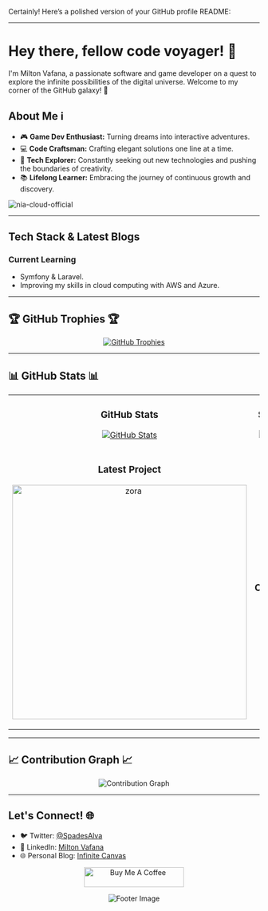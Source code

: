 Certainly! Here’s a polished version of your GitHub profile README:

---

# Hey there, fellow code voyager! 👋

I'm Milton Vafana, a passionate software and game developer on a quest to explore the infinite possibilities of the digital universe. Welcome to my corner of the GitHub galaxy! 🚀

## About Me ℹ️

- 🎮 **Game Dev Enthusiast:** Turning dreams into interactive adventures.
- 💻 **Code Craftsman:** Crafting elegant solutions one line at a time.
- 🌟 **Tech Explorer:** Constantly seeking out new technologies and pushing the boundaries of creativity.
- 📚 **Lifelong Learner:** Embracing the journey of continuous growth and discovery.

<p align="left">
  <img src="https://komarev.com/ghpvc/?username=nia-cloud-official&label=Profile%20views&color=770677&style=for-the-badge&logo=star" alt="nia-cloud-official" />
</p>

---

## Tech Stack & Latest Blogs
### Current Learning
- Symfony & Laravel.
- Improving my skills in cloud computing with AWS and Azure.

---

## 🏆 GitHub Trophies 🏆

<p align="center">
  <a href="https://github.com/nia-cloud-official">
    <picture>
      <source media="(prefers-color-scheme: dark)" srcset="https://github-profile-trophy.vercel.app/?username=nia-cloud-official&no-bg=true&row=2&column=6&margin-w=20&margin-h=20&theme=monokai">
      <source media="(prefers-color-scheme: light)" srcset="https://github-profile-trophy.vercel.app/?username=nia-cloud-official&no-bg=true&row=2&column=6&margin-w=20&margin-h=20">
      <img alt="GitHub Trophies" src="https://github-profile-trophy.vercel.app/?username=nia-cloud-official&no-bg=true&no-frame=true&row=2&column=6&margin-w=20&margin-h=20">
    </picture>
  </a>
</p>

---

## 📊 GitHub Stats 📊

<table width="100%">
  <tr>
    <td width="50%">
      <h3 align="center"><strong>GitHub Stats</strong></h3>
      <p align="center">
        <a href="https://github.com/nia-cloud-official">
          <img align="center" src="https://github-readme-stats.vercel.app/api?username=nia-cloud-official&count_private=true&show_icons=true&theme=nightowl&bg_color=0,000000,441350&title_color=c56a90&text_color=ffffff&rank_icon=github&hide=prs,issues,contribs&show=reviews,prs_merged,prs_merged_percentage" alt="GitHub Stats" />
        </a>
      </p>
    </td>
    <td width="50%">
      <h3 align="center"><strong>Streak Stats</strong></h3>
      <p align="center">
        <a href="https://github.com/nia-cloud-official">
          <img align="center" src="https://streak-stats.demolab.com?user=nia-cloud-official&theme=nightowl&background=0,000000,441350&fire=ffeb95&ring=ffeb95&sideNums=ffffff&sideLabels=ffffff&dates=c56a90&currStreakNum=ffffff" alt="Streak Stats" />
        </a>
      </p>
    </td>
  </tr>
  <tr>
    <td width="50%">
      <h3 align="center"><strong>Latest Project</strong></h3>
      <p align="center">
        <a href="https://github.com/nia-cloud-official/zora">
          <img align="center" width="470" src="https://github-readme-stats.vercel.app/api/pin/?username=nia-cloud-official&repo=zora&theme=nightowl&show_owner=true&bg_color=0,000000,441350&title_color=c56a90&text_color=ffffff" alt="zora" />
        </a>
      </p>
    </td>
    <td width="50%">
      <h3 align="center"><strong>Top Contributions</strong></h3>
      <p align="center">
        <a href="https://github.com/nia-cloud-official">
          <img align="center" src="https://github-contributor-stats.vercel.app/api?username=nia-cloud-official&limit=3&theme=nightowl&show_owner=true&combine_all_yearly_contributions=false&bg_color=0,000000,441350&title_color=c56a90&text_color=ffffff" alt="Top Repo" />
        </a>
      </p>
    </td>
  </tr>
</table>

---

## 📈 Contribution Graph 📈

<div align="center">
    <img src="https://github-readme-activity-graph.vercel.app/graph?username=nia-cloud-official&bg_color=220a28&&color=ffffff&line=c56a90&point=ffeb95&area=false&hide_border=false" alt="Contribution Graph" />
</div>

---

## Let's Connect! 🌐

- 🐦 Twitter: [@SpadesAlva](https://twitter.com/SpadesAlva)
- 💼 LinkedIn: [Milton Vafana](https://zw.linkedin.com/in/milton-vafana-8067b4243)
- 🌐 Personal Blog: [Infinite Canvas](https://infinitecanvasofficial.blogspot.com/)

<div align="center">
  <a href="https://www.buymeacoffee.com/nia-cloud-official" target="_blank">
    <img src="https://cdn.buymeacoffee.com/buttons/v2/default-yellow.png" alt="Buy Me A Coffee" style="height: 40px; width: 200px;" />
  </a>
</div>

<p align="center">
  <img src="https://capsule-render.vercel.app/api?type=waving&color=gradient&height=65&section=footer" alt="Footer Image" />
</p>
